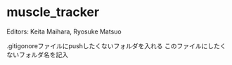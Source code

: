 # muscle_tracker
Editors: Keita Maihara, Ryosuke Matsuo

.gitigonoreファイルにpushしたくないフォルダを入れる
このファイルにしたくないフォルダ名を記入